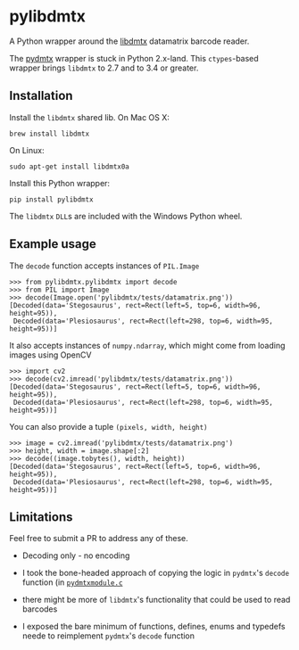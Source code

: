 # pylibdmtx

A Python wrapper around the [libdmtx](http://libdmtx.sourceforge.net/) datamatrix
barcode reader.

The [pydmtx](https://sourceforge.net/p/libdmtx/dmtx-wrappers/ci/master/tree/python/)
wrapper is stuck in Python 2.x-land. This `ctypes`-based wrapper brings
`libdmtx` to 2.7 and to 3.4 or greater.

## Installation

Install the `libdmtx` shared lib. On Mac OS X:

```
brew install libdmtx
```

On Linux:

```
sudo apt-get install libdmtx0a
```

Install this Python wrapper:

```
pip install pylibdmtx
```

The `libdmtx` `DLL`s are included with the Windows Python wheel.

## Example usage

The `decode` function accepts instances of `PIL.Image`

```
>>> from pylibdmtx.pylibdmtx import decode
>>> from PIL import Image
>>> decode(Image.open('pylibdmtx/tests/datamatrix.png'))
[Decoded(data='Stegosaurus', rect=Rect(left=5, top=6, width=96, height=95)),
 Decoded(data='Plesiosaurus', rect=Rect(left=298, top=6, width=95, height=95))]
```

It also accepts instances of `numpy.ndarray`, which might come from loading
images using OpenCV

```
>>> import cv2
>>> decode(cv2.imread('pylibdmtx/tests/datamatrix.png'))
[Decoded(data='Stegosaurus', rect=Rect(left=5, top=6, width=96, height=95)),
 Decoded(data='Plesiosaurus', rect=Rect(left=298, top=6, width=95, height=95))]
```

You can also provide a tuple `(pixels, width, height)`

```
>>> image = cv2.imread('pylibdmtx/tests/datamatrix.png')
>>> height, width = image.shape[:2]
>>> decode((image.tobytes(), width, height))
[Decoded(data='Stegosaurus', rect=Rect(left=5, top=6, width=96, height=95)),
 Decoded(data='Plesiosaurus', rect=Rect(left=298, top=6, width=95, height=95))]
```

## Limitations

Feel free to submit a PR to address any of these.

* Decoding only - no encoding

* I took the bone-headed approach of copying the logic in
`pydmtx`'s `decode` function
(in [`pydmtxmodule.c`](https://sourceforge.net/p/libdmtx/dmtx-wrappers/ci/master/tree/python/)
- there might be more of `libdmtx`'s functionality that could be used to read
barcodes

* I exposed the bare minimum of functions, defines, enums and typedefs
neede to reimplement `pydmtx`'s `decode` function
